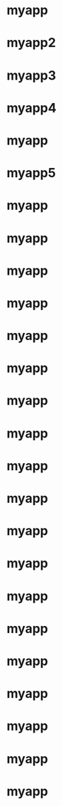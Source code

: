 # myapp
# myapp2
# myapp3
# myapp4
# myapp
# myapp5
# myapp
# myapp
# myapp
# myapp
# myapp
# myapp
# myapp
# 
# myapp
# myapp
# 
# myapp
# myapp
# myapp
# myapp
# myapp
# myapp
# myapp
# myapp
# myapp
# myapp
